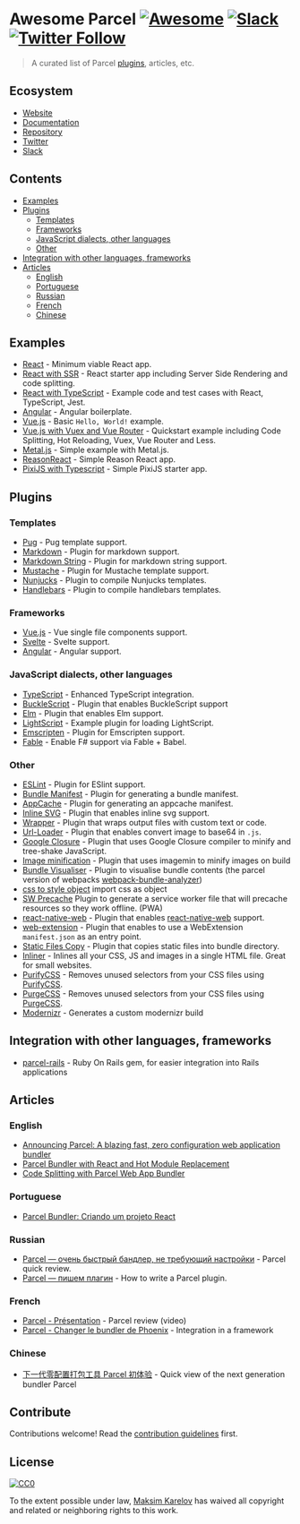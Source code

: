 # Awesome Parcel [![Awesome](https://cdn.rawgit.com/sindresorhus/awesome/d7305f38d29fed78fa85652e3a63e154dd8e8829/media/badge.svg)](https://github.com/sindresorhus/awesome) [![Slack](https://slack.parceljs.org/badge.svg)](https://slack.parceljs.org) [![Twitter Follow](https://img.shields.io/twitter/follow/parceljs.svg?style=social)](https://twitter.com/parceljs)

> A curated list of Parcel [plugins](https://www.npmjs.com/search?q=parcel-plugin-), articles, etc.


## Ecosystem
- [Website](https://parceljs.org)
- [Documentation](https://parceljs.org/getting_started.html)
- [Repository](https://github.com/parcel-bundler/parcel)
- [Twitter](https://twitter.com/parceljs)
- [Slack](https://slack.parceljs.org/)


## Contents

- [Examples](#examples)
- [Plugins](#plugins)
    - [Templates](#templates)
    - [Frameworks](#frameworks)
    - [JavaScript dialects, other languages](#javascript-dialects-other-languages)
    - [Other](#other)
- [Integration with other languages, frameworks](#integration-with-other-languages-frameworks)
- [Articles](#articles)
    - [English](#english)
    - [Portuguese](#portuguese)
    - [Russian](#russian)
    - [French](#french)
    - [Chinese](#chinese)


## Examples

- [React](https://github.com/jaredpalmer/react-parcel-example) - Minimum viable React app.
- [React with SSR](https://github.com/gregtillbrook/react-head-start) - React starter app including Server Side Rendering and code splitting.
- [React with TypeScript](https://github.com/adhrinae/ts-react-parcel) - Example code and test cases with React, TypeScript, Jest.
- [Angular](https://github.com/DeMoorJasper/Angular-Parcel-Boilerplate) - Angular boilerplate.
- [Vue.js](https://github.com/parcel-bundler/examples/tree/master/Vue) - Basic `Hello, World!` example.
- [Vue.js with Vuex and Vue Router](https://github.com/proYang/vue-parcel-demo) - Quickstart example including Code Splitting, Hot Reloading, Vuex, Vue Router and Less.
- [Metal.js](https://github.com/matuzalemsteles/metal-parcel-example) - Simple example with Metal.js.
- [ReasonReact](https://github.com/Raincal/parcel-reason-react-app) - Simple Reason React app.
- [PixiJS with Typescript](https://github.com/lucas-jones/pixi-ts-parcel-example) - Simple PixiJS starter app.


## Plugins

### Templates

- [Pug](https://github.com/Ty3uK/parcel-plugin-pug) - Pug template support.
- [Markdown](https://github.com/gongpeione/parcel-plugin-markdown) - Plugin for markdown support.
- [Markdown String](https://github.com/jaywcjlove/parcel-plugin-markdown-string) - Plugin for markdown string support.
- [Mustache](https://github.com/suuzee/parcel-plugin-mustache) - Plugin for Mustache template support.
- [Nunjucks](https://github.com/devmattrick/parcel-plugin-nunjucks) - Plugin to compile Nunjucks templates.
- [Handlebars](https://github.com/TheBlackBolt/parcel-plugin-handlebars) - Plugin to compile handlebars templates.

### Frameworks

- [Vue.js](https://github.com/BoltDoggy/parcel-plugin-vue) - Vue single file components support.
- [Svelte](https://github.com/DeMoorJasper/parcel-plugin-svelte) - Svelte support.
- [Angular](https://github.com/fathyb/parcel-plugin-angular) - Angular support.

### JavaScript dialects, other languages

- [TypeScript](https://github.com/fathyb/parcel-plugin-typescript) - Enhanced TypeScript integration.
- [BuckleScript](https://github.com/jihchi/parcel-plugin-bucklescript) - Plugin that enables BuckleScript support
- [Elm](https://github.com/ssuman/parcel-plugin-elm) - Plugin that enables Elm support.
- [LightScript](https://github.com/chee/parcel-plugin-lightscript) - Example plugin for loading LightScript.
- [Emscripten](https://github.com/taktod/parcel-plugin-emc) - Plugin for Emscripten support.
- [Fable](https://github.com/slogsdon/parcel-plugin-fable) - Enable F# support via Fable + Babel.

### Other

- [ESLint](https://github.com/BoltDoggy/parcel-plugin-eslint) - Plugin for ESlint support.
- [Bundle Manifest](https://github.com/mugi-uno/parcel-plugin-bundle-manifest) - Plugin for generating a bundle manifest.
- [AppCache](https://github.com/pierredavidbelanger/parcel-plugin-appcache) - Plugin for generating an appcache manifest.
- [Inline SVG](https://github.com/albinotonnina/parcel-plugin-inlinesvg) - Plugin that enables inline svg support.
- [Wrapper](https://github.com/albinotonnina/parcel-plugin-wrapper) - Plugin that wraps output files with custom text or code.
- [Url-Loader](https://github.com/fansenze/parcel-plugin-url-loader) - Plugin that enables convert image to base64 in `.js`.
- [Google Closure](https://github.com/fathyb/parcel-plugin-closure) - Plugin that uses Google Closure compiler to minify and tree-shake JavaScript.
- [Image minification](https://github.com/DeMoorJasper/parcel-plugin-imagemin) - Plugin that uses imagemin to minify images on build
- [Bundle Visualiser](https://github.com/gregtillbrook/parcel-plugin-bundle-visualiser) - Plugin to visualise bundle contents (the parcel version of webpacks [webpack-bundle-analyzer](https://www.npmjs.com/package/webpack-bundle-analyzer))
- [css to style object](https://www.npmjs.com/package/parcel-plugin-css-object) import css as object
- [SW Precache](https://github.com/cyyyu/parcel-plugin-sw-precache) Plugin to generate a service worker file that will precache resources so they work offline. (PWA)
- [react-native-web](https://github.com/dalcib/parcel-plugin-react-native-web) - Plugin that enables [react-native-web](https://github.com/necolas/react-native-web) support.
- [web-extension](https://github.com/kevincharm/parcel-plugin-web-extension) - Plugin that enables to use a WebExtension `manifest.json` as an entry point.
- [Static Files Copy](https://github.com/elwin013/parcel-plugin-static-files-copy) - Plugin that copies static files into bundle directory.
- [Inliner](https://github.com/shff/parcel-plugin-inliner) - Inlines all your CSS, JS and images in a single HTML file. Great for small websites.
- [PurifyCSS](https://github.com/shff/parcel-plugin-purifycss) - Removes unused selectors from your CSS files using [PurifyCSS](https://github.com/purifycss/purifycss).
- [PurgeCSS](https://github.com/cprecioso/parcel-plugin-purgecss) - Removes unused selectors from your CSS files using [PurgeCSS](https://github.com/FullHuman/purgecss).
- [Modernizr](https://github.com/hirasso/parcel-plugin-modernizr) - Generates a custom modernizr build

## Integration with other languages, frameworks

- [parcel-rails](https://github.com/michaldarda/parcel-rails) - Ruby On Rails gem, for easier integration into Rails applications

## Articles

### English

- [Announcing Parcel: A blazing fast, zero configuration web application bundler](https://hackernoon.com/announcing-parcel-a-blazing-fast-zero-configuration-web-application-bundler-feac43aac0f1?source=search_post---------0)
- [Parcel Bundler with React and Hot Module Replacement](https://medium.com/@d.kang/parcel-bundler-with-react-and-hot-module-replacement-7f92efd25584)
- [Code Splitting with Parcel Web App Bundler](https://hackernoon.com/code-splitting-with-parcel-web-app-bundler-fe06cc3a20da)

### Portuguese

- [Parcel Bundler: Criando um projeto React](https://medium.com/tableless/parcel-bundler-criando-um-projeto-react-1a620a151e34)

### Russian

- [Parcel — очень быстрый бандлер, не требующий настройки](https://habrahabr.ru/post/344486/) - Parcel quick review.
- [Parcel — пишем плагин](https://habrahabr.ru/post/344858/) - How to write a Parcel plugin.

### French

- [Parcel - Présentation](https://www.grafikart.fr/tutoriels/javascript/parcel-bundler-985) - Parcel review (video)
- [Parcel - Changer le bundler de Phoenix](https://medium.com/@_MaximeBlanc/phoenix-changer-de-bundler-e53f00110740) - Integration in a framework

### Chinese

- [下一代零配置打包工具 Parcel 初体验](https://zhuanlan.zhihu.com/p/34033344) - Quick view of the next generation bundler Parcel

## Contribute

Contributions welcome! Read the [contribution guidelines](contributing.md) first.


## License

[![CC0](https://mirrors.creativecommons.org/presskit/buttons/88x31/svg/cc-zero.svg)](https://creativecommons.org/publicdomain/zero/1.0/)

To the extent possible under law, [Maksim Karelov](https://github.com/Ty3uK) has waived all copyright and
related or neighboring rights to this work.
